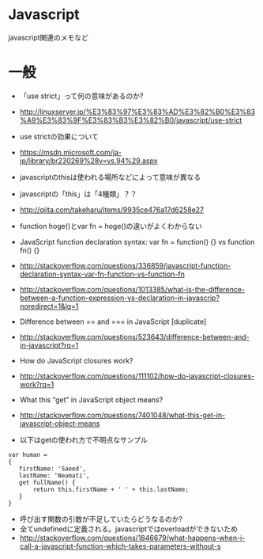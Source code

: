 # Javascript
javascript関連のメモなど

# 一般

- 「use strict」って何の意味があるのか?
- http://linuxserver.jp/%E3%83%97%E3%83%AD%E3%82%B0%E3%83%A9%E3%83%9F%E3%83%B3%E3%82%B0/javascript/use-strict
 - use strictの効果について
 - https://msdn.microsoft.com/ja-jp/library/br230269%28v=vs.94%29.aspx

- javascriptのthisは使われる場所などによって意味が異なる
 - javascriptの「this」は「4種類」？？
 - http://qiita.com/takeharu/items/9935ce476a17d6258e27

- function hoge()とvar fn = hoge()の違いがよくわからない
 - JavaScript function declaration syntax: var fn = function() {} vs function fn() {}
 - http://stackoverflow.com/questions/336859/javascript-function-declaration-syntax-var-fn-function-vs-function-fn
 - http://stackoverflow.com/questions/1013385/what-is-the-difference-between-a-function-expression-vs-declaration-in-javascrip?noredirect=1&lq=1

- Difference between == and === in JavaScript [duplicate]
 - http://stackoverflow.com/questions/523643/difference-between-and-in-javascript?rq=1

- How do JavaScript closures work?
 - http://stackoverflow.com/questions/111102/how-do-javascript-closures-work?rq=1

- What this “get” in JavaScript object means?
 - http://stackoverflow.com/questions/7401048/what-this-get-in-javascript-object-means
 - 以下はgetの使われ方で不明点なサンプル
```
var human = 
{
   firstName: 'Saeed',
   lastName: 'Neamati',
   get fullName() {
       return this.firstName + ' ' + this.lastName;
   }
}
```
- 呼び出す関数の引数が不足していたらどうなるのか?
 - 全てundefinedに定義される。javascriptではoverloadができないため
 - http://stackoverflow.com/questions/1846679/what-happens-when-i-call-a-javascript-function-which-takes-parameters-without-s


